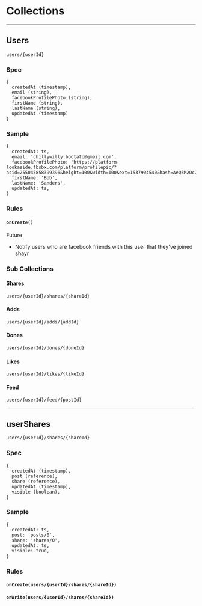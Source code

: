 # Collections
---
## Users
`users/{userId}`
### Spec
```
{
  createdAt (timestamp),
  email (string),
  facebookProfilePhoto (string),
  firstName (string),
  lastName (string),
  updatedAt (timestamp)
}
```
### Sample
```
{
  createdAt: ts,
  email: 'chillywilly.bootato@gmail.com',
  facebookProfilePhoto: 'https://platform-lookaside.fbsbx.com/platform/profilepic/?asid=255045858399396&height=100&width=100&ext=1537904540&hash=AeQ3M2Oc2lGYH5OP',
  firstName: 'Bob',
  lastName: 'Sanders',
  updatedAt: ts,
}
```
### Rules
#### `onCreate()`  
Future
  - Notify users who are facebook friends with this user that they've joined shayr

### Sub Collections
#### [Shares](#userShares)
`users/{userId}/shares/{shareId}`
#### Adds
`users/{userId}/adds/{addId}`
#### Dones
`users/{userId}/dones/{doneId}`
#### Likes
`users/{userId}/likes/{likeId}`
#### Feed
`users/{userId}/feed/{postId}`

---
## userShares
`users/{userId}/shares/{shareId}`
### Spec
```
{
  createdAt (timestamp),
  post (reference),
  share (reference),
  updatedAt (timestamp),
  visible (boolean),
}
```
### Sample
```
{
  createdAt: ts,
  post: 'posts/0',
  share: 'shares/0',
  updatedAt: ts,
  visible: true,
}
```
### Rules
#### `onCreate(users/{userId}/shares/{shareId})`
#### `onWrite(users/{userId}/shares/{shareId})`

